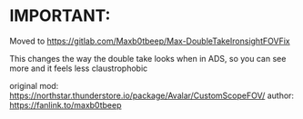 # IMPORTANT:
Moved to https://gitlab.com/Maxb0tbeep/Max-DoubleTakeIronsightFOVFix

This changes the way the double take looks when in ADS, so you can see more and it feels less claustrophobic

original mod: https://northstar.thunderstore.io/package/Avalar/CustomScopeFOV/
author: https://fanlink.to/maxb0tbeep
